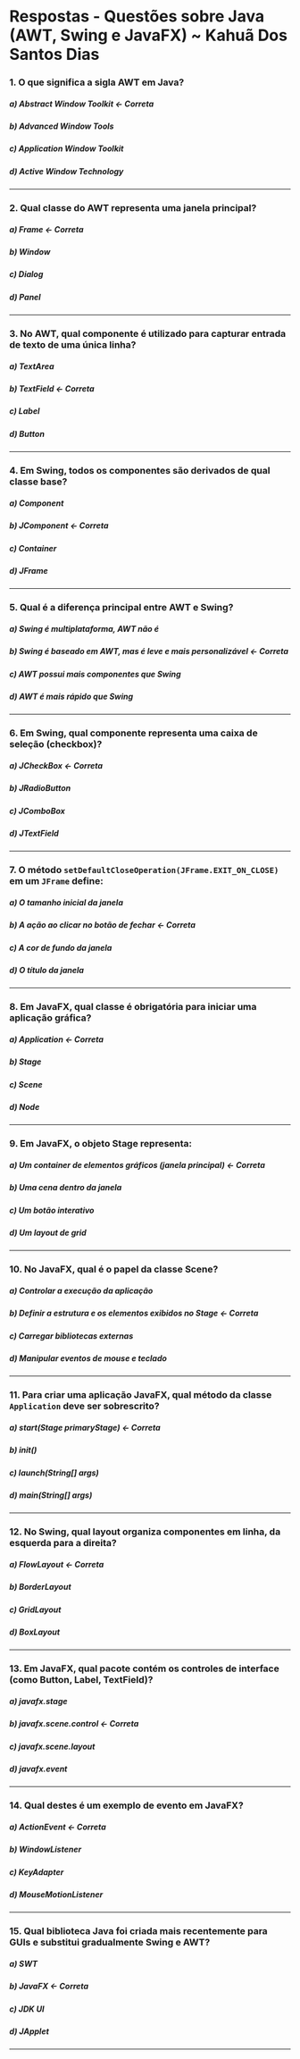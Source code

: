 
# Respostas - Questões sobre Java (AWT, Swing e JavaFX) ~ Kahuã Dos Santos Dias
### **1.** O que significa a sigla AWT em Java?
##### **a) Abstract Window Toolkit <- Correta**
##### b) Advanced Window Tools
##### c) Application Window Toolkit
##### d) Active Window Technology
---

### **2.** Qual classe do AWT representa uma janela principal?
##### **a) Frame <- Correta**
##### b) Window
##### c) Dialog
##### d) Panel
---

### **3.** No AWT, qual componente é utilizado para capturar entrada de texto de uma única linha?
##### a) TextArea
##### **b) TextField <- Correta**
##### c) Label
##### d) Button
---

### **4.** Em Swing, todos os componentes são derivados de qual classe base?
##### a) Component
##### **b) JComponent <- Correta**
##### c) Container
##### d) JFrame
---

### **5.** Qual é a diferença principal entre AWT e Swing?
##### a) Swing é multiplataforma, AWT não é
##### **b) Swing é baseado em AWT, mas é leve e mais personalizável <- Correta**
##### c) AWT possui mais componentes que Swing
##### d) AWT é mais rápido que Swing
---

### **6.** Em Swing, qual componente representa uma caixa de seleção (checkbox)?
##### **a) JCheckBox <- Correta**
##### b) JRadioButton
##### c) JComboBox
##### d) JTextField
---

### **7.** O método `setDefaultCloseOperation(JFrame.EXIT_ON_CLOSE)` em um `JFrame` define:
##### a) O tamanho inicial da janela
##### **b) A ação ao clicar no botão de fechar <- Correta**
##### c) A cor de fundo da janela
##### d) O título da janela
---

### **8.** Em JavaFX, qual classe é obrigatória para iniciar uma aplicação gráfica?
##### **a) Application <- Correta**
##### b) Stage
##### c) Scene
##### d) Node
---

### **9.** Em JavaFX, o objeto **Stage** representa:
##### **a) Um container de elementos gráficos (janela principal) <- Correta**
##### b) Uma cena dentro da janela
##### c) Um botão interativo
##### d) Um layout de grid
---

### **10.** No JavaFX, qual é o papel da classe **Scene**?
##### a) Controlar a execução da aplicação
##### **b) Definir a estrutura e os elementos exibidos no Stage <- Correta**
##### c) Carregar bibliotecas externas
##### d) Manipular eventos de mouse e teclado
---

### **11.** Para criar uma aplicação JavaFX, qual método da classe `Application` deve ser sobrescrito?
##### **a) start(Stage primaryStage) <- Correta**
##### b) init()
##### c) launch(String\[] args)
##### d) main(String\[] args)
---

### **12.** No Swing, qual layout organiza componentes em linha, da esquerda para a direita?
##### **a) FlowLayout <- Correta**
##### b) BorderLayout
##### c) GridLayout
##### d) BoxLayout
---

### **13.** Em JavaFX, qual pacote contém os controles de interface (como Button, Label, TextField)?
##### a) javafx.stage
##### **b) javafx.scene.control <- Correta**
##### c) javafx.scene.layout
##### d) javafx.event
---

### **14.** Qual destes é um exemplo de evento em JavaFX?
##### **a) ActionEvent <- Correta**
##### b) WindowListener
##### c) KeyAdapter
##### d) MouseMotionListener
---

### **15.** Qual biblioteca Java foi criada mais recentemente para GUIs e substitui gradualmente Swing e AWT?
##### a) SWT
##### **b) JavaFX <- Correta**
##### c) JDK UI
##### d) JApplet
---
